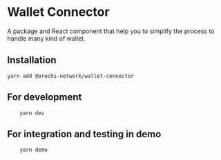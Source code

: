 # Wallet Connector

A package and React component that help you to simplify the process to handle many kind of wallet.

## Installation

```
yarn add @orochi-network/wallet-connector
```

## For development

```
    yarn dev
```

## For integration and testing in demo

```
    yarn demo
```
